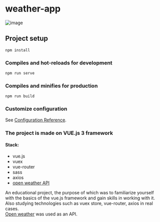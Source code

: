 # weather-app

![image](https://github.com/Radzivonn/weather-app/assets/106487154/62811e8a-ad54-495a-a70f-b0c9a7c87501)

## Project setup

```
npm install
```

### Compiles and hot-reloads for development

```
npm run serve
```

### Compiles and minifies for production

```
npm run build
```

### Customize configuration

See [Configuration Reference](https://cli.vuejs.org/config/).

### The project is made on VUE.js 3 framework

#### Stack:

- vue.js
- vuex
- vue-router
- sass
- axios
- [open weather API](https://openweathermap.org/)

An educational project, the purpose of which was to familiarize yourself with the basics of the vue.js framework and gain skills in working with it.  
Also studying technologies such as vuex store, vue-router, axios in real cases.  
[Open weather](https://openweathermap.org/) was used as an API.
